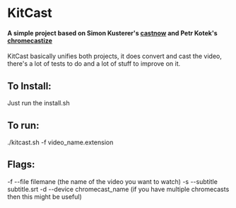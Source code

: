 # KitCast 

#### A simple project based on Simon Kusterer's [castnow](https://github.com/xat/castnow) and  Petr Kotek's  [chromecastize](https://github.com/petrkotek/chromecastize)
KitCast basically unifies both projects, it does convert and cast the video, there's a lot of tests to do and a lot of stuff to improve on it.

## To Install: 
Just run the install.sh

## To run: 
./kitcast.sh -f video_name.extension 

## Flags: 
-f --file filemane (the name of the video you want to watch) 
-s --subtitle subtitle.srt 
-d --device chromecast_name (if you have multiple chromecasts then this might be useful) 

